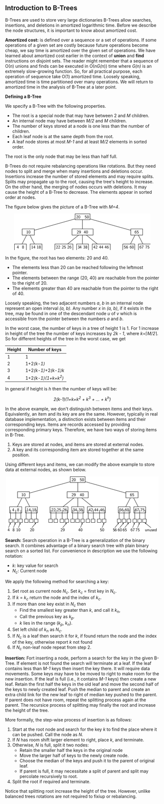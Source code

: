 ## Introduction to B-Trees

B-Trees are used to store very large dictionaries B-Trees allow searches, insertions, and deletions in amortized 
logarithmic time. Before we describe the node structures, it is important to know about amortized cost. 

<strong>Amortized cost:</strong> is defined over a sequence or a set of operations. If some operations of a given set are 
costly because future operations become cheap, we say time is amortized over the given set of operations. We have learned 
about amortized cost earlier in the context of <b>union</b> and <b>find</b> instructions on disjoint sets. The reader 
might remember that a sequence of O(<i>n</i>) unions and finds can be executed in O(<i>nG(n</i>)) time where <i>G(n)</i>
is an extremely slow-growing function. So, for all practical purpose, each operation of sequence take O(1) amortized
time. Loosely speaking, amortized time is time partitioned over many operations. We will return to amortized time in 
the analysis of B-Tree at a later point.


<strong>Defining a B-Tree</strong>

We specify a B-Tree with the following properties.

- The root is a special node that may have between 2 and <i>M</i> children. 
- An internal node may have between <i>M/2</i> and <i>M</i> children.
- The number of keys stored at a node is one less than the number of children.  
- Each leaf node is at the same depth from the root.
- A leaf node stores at most <i>M-1</i> and at least <i>M/2</i> elements in sorted order. 

The root is the only node that may be less than half full.

B-Trees do not require rebalancing operations like rotations. But they need nodes to split and merge when many 
insertions and deletions occur. Insertions increase the number of stored elements and may require splits. Splits may 
propagate up to the root, causing the tree's height to increase. On the other hand, the merging of nodes occurs with 
deletions. It may cause the height of a B-Tree to decrease. The elements appear in sorted order at nodes. 

The figure below gives the picture of a B-Tree with <i>M=4</i>. 

<p style="text-align:center;"><img src="../images/bTreeEx1.png"></p>

In the figure, the root has two elements: 20 and 40.
- The elements less than 20 can be reached following the leftmost pointer. 
- The elements between the range (20, 40) are reachable from the pointer to the right of 20. 
- The elements greater than 40 are reachable from the pointer to the right of 40. 

Loosely speaking, the two adjacent numbers <i>a</i>, <i>b</i> in an internal node represent an open interval <i>(a, b)</i>. 
Any number <i>x</i> in <i>(a, b)</i>, if it exists in the tree, may be found in one of the descendant node <i>u</i> of 
<i>v</i> which is accessible from the pointer between the numbers <i>a</i> and  <i>b</i>.  

In the worst case, the number of keys in a tree of height 1 is 1. For 1 increase in height of the tree the number of keys 
increases by <i>2k - 1</i>, where <i>k</i>=&lceil;<i>M/2</i>&rceil;. So for different heights of the tree in the worst case, 
we get
 

| Height | Number of keys | 
| -------- | -------|   
|   1    | 1 |
|   2    | 1+2<i>(k-1)</i>|
|   3    | 1+2<i>(k-1)</i>+2<i>(k-1)k</i>|
|   4    | 1+2<i>(k-1)(1+k+k<sup>2</sup>)</i>|



In general if height is <i>h</i> then the number of keys will be:

<p style="text-align:center;">
<i>2(k-1)(1+k+k<sup>2</sup> + k<sup>3</sup> + ... + k<sup>h</sup>)</i>
</p>

In the above example, we don't distinguish between items and their keys. Equivalently, an item and its key are are the same. 
However, typically in real database implementation, a distinction exists between items and their corresponding keys. 
Items are records accessed by providing corresponding primary keys. Therefore, we have two ways of storing items in B-Tree. 

1. Keys are stored at nodes, and items are stored at external nodes. 
2. A key and its corresponding item are stored together at the same position.  

Using different keys and items, we can modify the above example to store data at external nodes, as shown below. 

<p style="text-align:center;"><img src="../images/bTreeEx2.png"></p>

<strong>Search:</strong> Search operation in a B-Tree is a generalization of the binary search. It combines advantage of a
binary search tree with plain binary search on a sorted list. For convenience in description we use the following notation:
- <i>k</i>: key value for search
- <i>N<sub>c</sub></i>: Current node


We apply the following method for searching a key:
1. Set root as current node <i>N<sub>c</sub></i>. Set <i>k<sub>c</sub></i> = first key in <i>N<sub>c</sub></i>.
2. If <i>k</i> = <i>k<sub>c</sub></i> return the node and the index of <i>k<sub>c</sub></i>.
3. If more than one key exist in <i>N<sub>c</sub></i> then 
   - Find the smallest key greater than <i>k</i>, and call it <i>k<sub>n</sub></i>, 
   - Call the previous key as <i>k<sub>p</sub>. 
   - </i><i>k</i> lies in the range (<i>k<sub>p</sub></i>, <i>k<sub>n</sub></i>).
4. Set left child of <i>k<sub>n</sub></i> as <i>N<sub>c</sub></i>.
5. If <i>N<sub>c</sub></i> is a leaf then search it for <i>k</i>, if found return the node and the index of the key, otherwise report <i>k</i> not found
6. If <i>N<sub>c</sub></i> non-leaf node repeat from step 2.

<strong>Insertion:</strong> Fort inserting a node, perform a search for the key in the given B-Tree. If element is not found 
the search will terminate at a leaf. If the leaf contains less than <i>M-1</i> keys then insert the key there. It will 
require data movements. Some keys may have to be moved to right to make room for the new insertion. If the leaf is full
(i.e., it contains <i>M-1</i> keys) then create a new leaf. Retain the first half the keys in the old leaf and move the
second half of the keys to newly created leaf. Push the median to parent and create an extra child link for the new leaf 
to right of median key pushed to the parent. If parent does not have room, repeat the splitting process again at the parent. 
The recursice process of splitting may finally the root and increase the height of the tree.

More formally, the step-wise process of insertion is as follows:

1. Start at the root node and search for the key <i>k</i> to find the place where it can be pushed. Call the node as <i>N</i>.
2. If <i>N</i> has room shift larger element to right, place <i>k</i>, and terminate.  
3. Otherwise, <i>N</i> is full, split it two nodes:
   - Retain the smaller half the keys in the original node 
   - Move the larger half of keys to the newly create node.
   - Choose the median of the keys and push it to the parent of original leaf. 
   - If parent is full, it may necessitate a split of parent and split may percolate recursively to root. 
 4. Split the root if required and terminate.
 
Notice that splitting root increase the height of the tree. However, unlike balanced trees rotations are not required to 
fixiup or rebalancing. 
